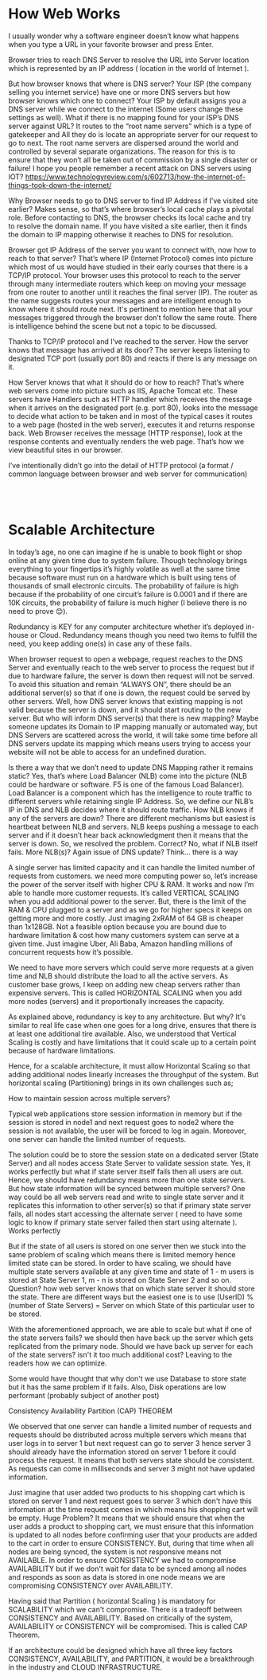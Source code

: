<html>
<body>

<h1>How Web Works</h1>
<p>

I usually wonder why a software engineer doesn’t know what happens when you type a URL in your favorite browser and press Enter.

Browser tries to reach DNS Server to resolve the URL into Server location which is represented by an IP address ( location in the world of Internet ).

But how browser knows that where is DNS server? Your ISP (the company selling you internet service) have one or more DNS servers but how browser knows which one to connect? Your ISP by default assigns you a DNS server while we connect to the internet (Some users change these settings as well). What if there is no mapping found for your ISP’s DNS server against URL? It routes to the “root name servers” which is a type of gatekeeper and All they do is locate an appropriate server for our request to go to next. The root name servers are dispersed around the world and controlled by several separate organizations. The reason for this is to ensure that they won’t all be taken out of commission by a single disaster or failure! I hope you people remember a recent attack on DNS servers using IOT? https://www.technologyreview.com/s/602713/how-the-internet-of-things-took-down-the-internet/

 

Why Browser needs to go to DNS server to find IP Address if I’ve visited site earlier? Makes sense, so that’s where browser’s local cache plays a pivotal role. Before contacting to DNS, the browser checks its local cache and try to resolve the domain name. If you have visited a site earlier, then it finds the domain to IP mapping otherwise it reaches to DNS for resolution.

Browser got IP Address of the server you want to connect with, now how to reach to that server? That’s where IP (Internet Protocol) comes into picture which most of us would have studied in their early courses that there is a TCP/IP protocol. Your browser uses this protocol to reach to the server through many intermediate routers which keep on moving your message from one router to another until it reaches the final server (IP). The router as the name suggests routes your messages and are intelligent enough to know where it should route next. It's pertinent to mention here that all your messages triggered through the browser don’t follow the same route. There is intelligence behind the scene but not a topic to be discussed.

Thanks to TCP/IP protocol and I’ve reached to the server. How the server knows that message has arrived at its door? The server keeps listening to designated TCP port (usually port 80) and reacts if there is any message on it.

How Server knows that what it should do or how to reach? That’s where web servers come into picture such as IIS, Apache Tomcat etc. These servers have Handlers such as HTTP handler which receives the message when it arrives on the designated port (e.g. port 80), looks into the message to decide what action to be taken and in most of the typical cases it routes to a web page (hosted in the web server), executes it and returns response back. Web Browser receives the message (HTTP response), look at the response contents and eventually renders the web page. That’s how we view beautiful sites in our browser.

I’ve intentionally didn’t go into the detail of HTTP protocol (a format / common language between browser and web server for communication)</p>

<br/>
<br/>

<h1>Scalable Architecture</h1>
<p>
In today’s age, no one can imagine if he is unable to book flight or shop online at any given time due to system failure. Though technology brings everything to your fingertips it’s highly volatile as well at the same time because software must run on a hardware which is built using tens of thousands of small electronic circuits. The probability of failure is high because if the probability of one circuit’s failure is 0.0001 and if there are 10K circuits, the probability of failure is much higher (I believe there is no need to prove 😊).

Redundancy is KEY for any computer architecture whether it’s deployed in-house or Cloud. Redundancy means though you need two items to fulfill the need, you keep adding one(s) in case any of these fails.

When browser request to open a webpage, request reaches to the DNS Server and eventually reach to the web server to process the request but if due to hardware failure, the server is down then request will not be served. To avoid this situation and remain “ALWAYS ON”, there should be an additional server(s) so that if one is down, the request could be served by other servers. Well, how DNS server knows that existing mapping is not valid because the server is down, and it should start routing to the new server. But who will inform DNS server(s) that there is new mapping? Maybe someone updates its Domain to IP mapping manually or automated way, but DNS Servers are scattered across the world, it will take some time before all DNS servers update its mapping which means users trying to access your website will not be able to access for an undefined duration.

Is there a way that we don’t need to update DNS Mapping rather it remains static? Yes, that’s where Load Balancer (NLB) come into the picture (NLB could be hardware or software. F5 is one of the famous Load Balancer). Load Balancer is a component which has the intelligence to route traffic to different servers while retaining single IP Address. So, we define our NLB’s IP in DNS and NLB decides where it should route traffic. How NLB knows if any of the servers are down? There are different mechanisms but easiest is heartbeat between NLB and servers. NLB keeps pushing a message to each server and if it doesn’t hear back acknowledgment then it means that the server is down. So, we resolved the problem. Correct? No, what if NLB itself fails. More NLB(s)? Again issue of DNS update? Think…  there is a way

A single server has limited capacity and it can handle the limited number of requests from customers. we need more computing power so, let’s increase the power of the server itself with higher CPU & RAM. It works and now I’m able to handle more customer requests. It’s called VERTICAL SCALING when you add additional power to the server. But, there is the limit of the RAM & CPU plugged to a server and as we go for higher specs it keeps on getting more and more costly. Just imaging 2xRAM of 64 GB is cheaper than 1x128GB. Not a feasible option because you are bound due to hardware limitation & cost how many customers system can serve at a given time. Just imagine Uber, Ali Baba, Amazon handling millions of concurrent requests how it’s possible.

We need to have more servers which could serve more requests at a given time and NLB should distribute the load to all the active servers. As customer base grows, I keep on adding new cheap servers rather than expensive servers. This is called HORIZONTAL SCALING when you add more nodes (servers) and it proportionally increases the capacity.

</p>
<p>As explained above, redundancy is key to any architecture. But why? It's similar to real life case when one goes for a long drive, ensures that there is at least one additional tire available. Also, we understood that Vertical Scaling is costly and have limitations that it could scale up to a certain point because of hardware limitations. 

Hence, for a scalable architecture, it must allow Horizontal Scaling so that adding additional nodes linearly increases the throughput of the system. But horizontal scaling (Partitioning) brings in its own challenges such as;

How to maintain session across multiple servers?

Typical web applications store session information in memory but if the session is stored in node1 and next request goes to node2 where the session is not available, the user will be forced to log in again. Moreover, one server can handle the limited number of requests.

The solution could be to store the session state on a dedicated server (State Server) and all nodes access State Server to validate session state. Yes, it works perfectly but what if state server itself fails then all users are out. Hence, we should have redundancy means more than one state servers. But how state information will be synced between multiple servers? One way could be all web servers read and write to single state server and it replicates this information to other server(s) so that if primary state server fails, all nodes start accessing the alternate server ( need to have some logic to know if primary state server failed then start using alternate ). Works perfectly

But if the state of all users is stored on one server then we stuck into the same problem of scaling which means there is limited memory hence limited state can be stored. In order to have scaling, we should have multiple state servers available at any given time and state of 1 - m users is stored at State Server 1, m - n is stored on State Server 2 and so on. Question? how web server knows that on which state server it should store the state. There are different ways but the easiest one is to use (UserID) % (number of State Servers) =  Server on which State of this particular user to be stored. 

With the aforementioned approach, we are able to scale but what if one of the state servers fails? we should then have back up the server which gets replicated from the primary node. Should we have back up server for each of the state servers? isn't it too much additional cost? Leaving to the readers how we can optimize.

Some would have thought that why don't we use Database to store state but it has the same problem if it fails. Also, Disk operations are low performant (probably subject of another post) 

Consistency Availability Partition (CAP) THEOREM

We observed that one server can handle a limited number of requests and requests should be distributed across multiple servers which means that user logs in to server 1 but next request can go to server 3 hence server 3 should already have the information stored on server 1 before it could process the request. It means that both servers state should be consistent. As requests can come in milliseconds and server 3 might not have updated information.

Just imagine that user added two products to his shopping cart which is stored on server 1 and next request goes to server 3 which don't have this information at the time request comes in which means his shopping cart will be empty. Huge Problem? It means that we should ensure that when the user adds a product to shopping cart, we must ensure that this information is updated to all nodes before confirming user that your products are added to the cart in order to ensure CONSISTENCY. But, during that time when all nodes are being synced, the system is not responsive means not AVAILABLE. In order to ensure CONSISTENCY we had to compromise AVAILABILITY but if we don't wait for data to be synced among all nodes and responds as soon as data is stored in one node means we are compromising CONSISTENCY over AVAILABILITY.

Having said that Partition ( horizontal Scaling ) is mandatory for SCALABILITY which we can't compromise. There is a tradeoff between CONSISTENCY and AVAILABILITY. Based on critically of the system, AVAILABILITY or CONSISTENCY will be compromised. This is called CAP Theorem.

If an architecture could be designed which have all three key factors CONSISTENCY, AVAILABILITY, and PARTITION, it would be a breakthrough in the industry and CLOUD INFRASTRUCTURE. </p>
</body>
</html>
